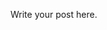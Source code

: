 <!--
.. title: 🎮HELLO CATCATCACAT🎮
.. slug: hello-CATCAT
.. date: 2025-07-03 23:04:03 UTC-05:00
.. tags: CATCATCAT
.. category: 
.. link: 
.. description: 
.. type: text
-->

Write your post here.
